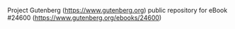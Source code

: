 Project Gutenberg (https://www.gutenberg.org) public repository for eBook #24600 (https://www.gutenberg.org/ebooks/24600)
